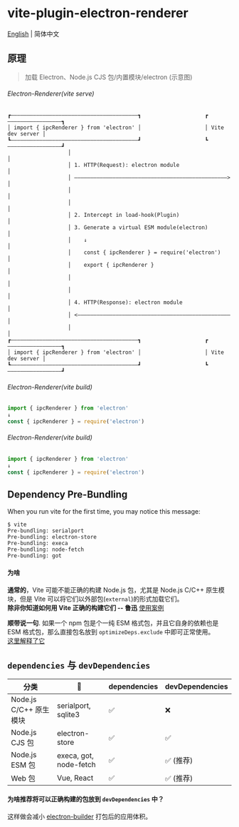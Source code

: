 # vite-plugin-electron-renderer

[English](https://github.com/electron-vite/vite-plugin-electron/tree/main/packages/electron-renderer#readme) | 简体中文

## 原理

> 加载 Electron、Node.js CJS 包/内置模块/electron (示意图)

###### Electron-Renderer(vite serve)

```
┏————————————————————————————————————————┓                    ┏—————————————————┓
│ import { ipcRenderer } from 'electron' │                    │ Vite dev server │
┗————————————————————————————————————————┛                    ┗—————————————————┛
                   │                                                   │
                   │ 1. HTTP(Request): electron module                 │
                   │ ————————————————————————————————————————————————> │
                   │                                                   │
                   │                                                   │
                   │ 2. Intercept in load-hook(Plugin)                 │
                   │ 3. Generate a virtual ESM module(electron)        │
                   │    ↓                                              │
                   │    const { ipcRenderer } = require('electron')    │
                   │    export { ipcRenderer }                         │
                   │                                                   │
                   │                                                   │
                   │ 4. HTTP(Response): electron module                │
                   │ <———————————————————————————————————————————————— │
                   │                                                   │
┏————————————————————————————————————————┓                    ┏—————————————————┓
│ import { ipcRenderer } from 'electron' │                    │ Vite dev server │
┗————————————————————————————————————————┛                    ┗—————————————————┛
```

###### Electron-Renderer(vite build)

```js
import { ipcRenderer } from 'electron'
↓
const { ipcRenderer } = require('electron')
```

###### Electron-Renderer(vite build)

```js
import { ipcRenderer } from 'electron'
↓
const { ipcRenderer } = require('electron')
```

## Dependency Pre-Bundling

When you run vite for the first time, you may notice this message:

```log
$ vite
Pre-bundling: serialport
Pre-bundling: electron-store
Pre-bundling: execa
Pre-bundling: node-fetch
Pre-bundling: got
```

#### 为啥

**通常的**，Vite 可能不能正确的构建 Node.js 包，尤其是 Node.js C/C++ 原生模块，但是 Vite 可以将它们以外部包(`external`)的形式加载它们。  
**除非你知道如何用 Vite 正确的构建它们 -- 鲁迅** 
[使用案例](https://github.com/electron-vite/vite-plugin-electron/blob/14684ba108beec305edf4c9d8865527f6508f987/examples/nodeIntegration/vite.config.ts#L17-L26)

**顺带说一句**. 如果一个 npm 包是个一纯 ESM 格式包，并且它自身的依赖也是 ESM 格式包，那么直接包名放到 `optimizeDeps.exclude` 中即可正常使用。   
[这里解释了它](https://github.com/electron-vite/vite-plugin-electron/blob/14684ba108beec305edf4c9d8865527f6508f987/examples/nodeIntegration/vite.config.ts#L36-L39)

## `dependencies` 与 `devDependencies`

<table>
  <thead>
    <th>分类</th>
    <th>🌰</th>
    <th>dependencies</th>
    <th>devDependencies</th>
  </thead>
  <tbody>
    <tr>
      <td>Node.js C/C++ 原生模块</td>
      <td>serialport, sqlite3</td>
      <td>✅</td>
      <td>❌</td>
    </tr>
    <tr>
      <td>Node.js CJS 包</td>
      <td>electron-store</td>
      <td>✅</td>
      <td>✅</td>
    </tr>
    <tr>
      <td>Node.js ESM 包</td>
      <td>execa, got, node-fetch</td>
      <td>✅</td>
      <td>✅ (推荐)</td>
    </tr>
    <tr>
      <td>Web 包</td>
      <td>Vue, React</td>
      <td>✅</td>
      <td>✅ (推荐)</td>
    </tr>
  </tbody>
</table>

#### 为啥推荐将可以正确构建的包放到 `devDependencies` 中？

这样做会减小 [electron-builder](https://github.com/electron-userland/electron-builder) 打包后的应用体积。
